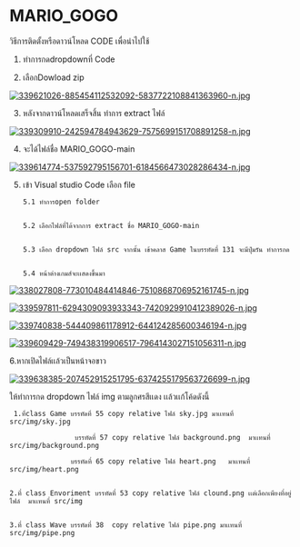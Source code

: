 # MARIO_GOGO
  
  
  วิธีการติดตั้งหรือดาวน์โหลด CODE เพื่อนำไปใช้
 
 
 1. ทำการกดdropdownที่ Code

 
 2. เลือกDowload zip

[![339621026-885454112532092-5837722108841363960-n.jpg](https://i.postimg.cc/FRxQyt6P/339621026-885454112532092-5837722108841363960-n.jpg)](https://postimg.cc/8Js3GYNW)
 
 3. หลังจากดาวน์โหลดเสร็จสิ้น ทำการ extract ไฟล์ 

[![339309910-242594784943629-7575699151708891258-n.jpg](https://i.postimg.cc/GtBqcGvk/339309910-242594784943629-7575699151708891258-n.jpg)](https://postimg.cc/Fk4jpfWR)
 
 4. จะได้ไฟล์ชื่อ MARIO_GOGO-main
 
 [![339614774-537592795156701-6184566473028286434-n.jpg](https://i.postimg.cc/4NgWC7mh/339614774-537592795156701-6184566473028286434-n.jpg)](https://postimg.cc/G9XFGpPc)
 
 5. เข้า Visual studio  Code เลือก file 
  
  
        5.1 ทำการopen folder
  
  
        5.2 เลือกไฟล์ที่ได้จากการ extract ชื่อ MARIO_GOGO-main
  
  
        5.3 เลือก dropdown ไฟล์ src จากนั้น เข้าคลาส Game ในบรรทัดที่ 131 จะมีปุ่มรัน ทำการกด
  
  
        5.4 หน้าต่างเกมส์จะเเสดงขึ้นมา
  
  
  [![338027808-773010484414846-7510868706952161745-n.jpg](https://i.postimg.cc/TYfJ7z4V/338027808-773010484414846-7510868706952161745-n.jpg)](https://postimg.cc/s1HW1Nyx)

[![339597811-6294309093933343-7420929910412389026-n.jpg](https://i.postimg.cc/C5Fn7gxd/339597811-6294309093933343-7420929910412389026-n.jpg)](https://postimg.cc/1njzRb6Z)

[![339740838-544409861178912-644124285600346194-n.jpg](https://i.postimg.cc/kGz94Qz9/339740838-544409861178912-644124285600346194-n.jpg)](https://postimg.cc/m1YKpHT6)

[![339609429-749438319906517-7964143027151056311-n.jpg](https://i.postimg.cc/25VsqbdS/339609429-749438319906517-7964143027151056311-n.jpg)](https://postimg.cc/gwbSQ0BC)


6.หากเปิดไฟล์เเล้วเป็นหน้าจอขาว 

[![339638385-207452915251795-6374255179563726699-n.jpg](https://i.postimg.cc/Hst0tC9J/339638385-207452915251795-6374255179563726699-n.jpg)](https://postimg.cc/8jjr193D)

ให้ทำการกด dropdown ไฟล์ img ตามลูกศรสีเเดง เเล้วเเก้โค้ดดังนี้
     
     1.ที่class Game บรรทัดที่ 55 copy relative ไฟล์ sky.jpg มาเเทนที่ src/img/sky.jpg
                    
                    บรรทัดที่ 57 copy relative ไฟล์ background.png  มาเเทนที่ src/img/background.png
                   
                   บรรทัดที่ 65 copy relative ไฟล์ heart.png   มาเเทนที่ src/img/heart.png
      
    
    2.ที่ class Envoriment บรรทัดที่ 53 copy relative ไฟล์ clound.png เเต่เลือกเพียงที่อยู่ไฟล์  มาเเทนที่ src/img
      
    
    3.ที่ class Wave บรรทัดที่ 38  copy relative ไฟล์ pipe.png มาเเทนที่ src/img/pipe.png
